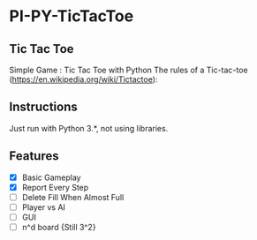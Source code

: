 # PI-PY-TicTacToe

## Tic Tac Toe
Simple Game : Tic Tac Toe with Python
The rules of a Tic-tac-toe (https://en.wikipedia.org/wiki/Tictactoe):

## Instructions
Just run with Python 3.*, not using libraries.

## Features
- [x] Basic Gameplay
- [x] Report Every Step
- [ ] Delete Fill When Almost Full
- [ ] Player vs AI
- [ ] GUI  
- [ ] n^d board {Still 3^2}
